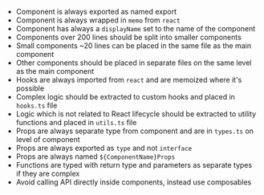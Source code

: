 - Component is always exported as named export
- Component is always wrapped in `memo` from `react`
- Component has always a `displayName` set to the name of the component
- Components over 200 lines should be split into smaller components
- Small components ~20 lines can be placed in the same file as the main component
- Other components should be placed in separate files on the same level as the main component
- Hooks are always imported from `react` and are memoized where it's possible
- Complex logic should be extracted to custom hooks and placed in `hooks.ts` file
- Logic which is not related to React lifecycle should be extracted to utility functions and placed in `utils.ts` file
- Props are always separate type from component and are in `types.ts` on level of component
- Props are always exported as `type` and not `interface`
- Props are always named `${ComponentName}Props`
- Functions are typed with return type and parameters as separate types if they are complex
- Avoid calling API directly inside components, instead use composables
